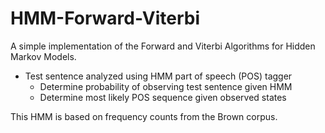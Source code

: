 # HMM-Forward-Viterbi

A simple implementation of the Forward and Viterbi Algorithms for Hidden Markov Models.

* Test sentence analyzed using HMM part of speech (POS) tagger
  * Determine probability of observing test sentence given HMM
  * Determine most likely POS sequence given observed states
  
This HMM is based on frequency counts from the Brown corpus.
